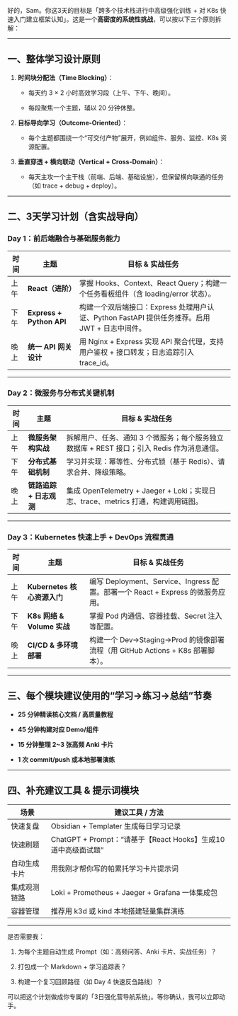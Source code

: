 好的，Sam。你这3天的目标是「跨多个技术栈进行中高级强化训练 + 对 K8s 快速入门建立框架认知」。这是一个**高密度的系统性挑战**，可以按以下三个原则拆解：

---

## **一、整体学习设计原则**

1. **时间块分配法（Time Blocking）**：
    
    - 每天约 3 × 2 小时高效学习段（上午、下午、晚间）。
        
    - 每段聚焦一个主题，辅以 20 分钟休整。
        
2. **目标导向学习（Outcome-Oriented）**：
    
    - 每个主题都围绕一个“可交付产物”展开，例如组件、服务、监控、K8s 资源配置。
        
3. **垂直穿透 + 横向联动（Vertical + Cross-Domain）**：
    
    - 每天主攻一个主干栈（前端、后端、基础设施），但保留横向联通的任务（如 trace + debug + deploy）。
        

---

## **二、3天学习计划（含实战导向）**

### **Day 1：前后端融合与基础服务能力**

|时间|主题|目标 & 实战任务|
|---|---|---|
|上午|**React（进阶）**|掌握 Hooks、Context、React Query；构建一个任务看板组件（含 loading/error 状态）。|
|下午|**Express + Python API**|构建一个双后端接口：Express 处理用户认证、Python FastAPI 提供任务推荐。启用 JWT + 日志中间件。|
|晚上|**统一 API 网关设计**|用 Nginx + Express 实现 API 聚合代理，支持用户鉴权 + 接口转发；日志追踪引入 trace_id。|

---

### **Day 2：微服务与分布式关键机制**

|时间|主题|目标 & 实战任务|
|---|---|---|
|上午|**微服务架构实战**|拆解用户、任务、通知 3 个微服务；每个服务独立数据库 + REST 接口；引入 Redis 作为消息通信。|
|下午|**分布式基础机制**|学习并实现：幂等性、分布式锁（基于 Redis）、请求合并、降级策略。|
|晚上|**链路追踪 + 日志观测**|集成 OpenTelemetry + Jaeger + Loki；实现日志、trace、metrics 打通，构建调用链图。|

---

### **Day 3：Kubernetes 快速上手 + DevOps 流程贯通**

|时间|主题|目标 & 实战任务|
|---|---|---|
|上午|**Kubernetes 核心资源入门**|编写 Deployment、Service、Ingress 配置。部署一个 React + Express 的微服务应用。|
|下午|**K8s 网络 & Volume 实战**|掌握 Pod 内通信、容器挂载、Secret 注入等配置。|
|晚上|**CI/CD & 多环境部署**|构建一个 Dev→Staging→Prod 的镜像部署流程（用 GitHub Actions + K8s 部署脚本）。|

---

## **三、每个模块建议使用的“学习→练习→总结”节奏**

- **25 分钟精读核心文档 / 高质量教程**
    
- **45 分钟构建对应 Demo/组件**
    
- **15 分钟整理 2~3 张高频 Anki 卡片**
    
- **1 次 commit/push 或本地部署演练**
    

---

## **四、补充建议工具 & 提示词模块**

|场景|建议工具 / 方法|
|---|---|
|快速复盘|Obsidian + Templater 生成每日学习记录|
|快速刷题|ChatGPT + Prompt：“请基于【React Hooks】生成10道中高级面试题”|
|自动生成卡片|用我刚才帮你写的帕累托学习卡片提示词|
|集成观测链路|Loki + Prometheus + Jaeger + Grafana 一体集成包|
|容器管理|推荐用 k3d 或 kind 本地搭建轻量集群演练|

---

是否需要我：

1. 为每个主题自动生成 Prompt（如：高频问答、Anki 卡片、实战任务）？
    
2. 打包成一个 Markdown + 学习追踪表？
    
3. 构建一个复习回顾路径（如 Day 4 快速反刍路线）？
    

可以把这个计划做成你专属的「3日强化营导航系统」。等你确认，我可以立即动手。